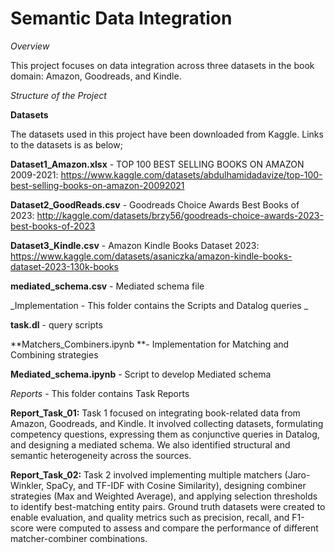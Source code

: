 # Semantic Data Integration

_Overview_

This project focuses on data integration across three datasets in the book domain: Amazon, Goodreads, and Kindle.

_Structure of the Project_

**Datasets** 

The datasets used in this project have been downloaded from Kaggle. Links to the datasets is as below;

**Dataset1_Amazon.xlsx** - TOP 100 BEST SELLING BOOKS ON AMAZON 2009-2021: https://www.kaggle.com/datasets/abdulhamidadavize/top-100-best-selling-books-on-amazon-20092021

**Dataset2_GoodReads.csv** - Goodreads Choice Awards Best Books of 2023: http://kaggle.com/datasets/brzy56/goodreads-choice-awards-2023-best-books-of-2023

**Dataset3_Kindle.csv** - Amazon Kindle Books Dataset 2023: https://www.kaggle.com/datasets/asaniczka/amazon-kindle-books-dataset-2023-130k-books

**mediated_schema.csv** - Mediated schema file

_Implementation - This folder contains the Scripts and Datalog queries
_

**task.dl** - query scripts

**Matchers_Combiners.ipynb **- Implementation for Matching and Combining strategies

**Mediated_schema.ipynb** - Script to develop Mediated schema


_Reports_ - This folder contains Task Reports

**Report_Task_01:** Task 1 focused on integrating book-related data from Amazon, Goodreads, and Kindle. It involved collecting datasets, formulating competency questions, expressing them as conjunctive queries in Datalog, and designing a mediated schema. We also identified structural and semantic heterogeneity across the sources.

**Report_Task_02:** Task 2 involved implementing multiple matchers (Jaro-Winkler, SpaCy, and TF-IDF with Cosine Similarity), designing combiner strategies (Max and Weighted Average), and applying selection thresholds to identify best-matching entity pairs. Ground truth datasets were created to enable evaluation, and quality metrics such as precision, recall, and F1-score were computed to assess and compare the performance of different matcher-combiner combinations.

